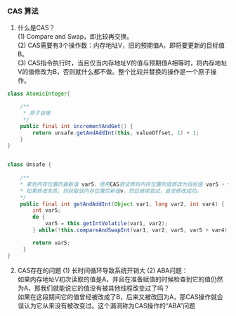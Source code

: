 ### CAS 算法

1. 什么是CAS？<br/>
(1) Compare and Swap，即比较再交换。<br/>
(2) CAS需要有3个操作数：内存地址V，旧的预期值A，即将要更新的目标值B。<br/>
(3) CAS指令执行时，当且仅当内存地址V的值与预期值A相等时，将内存地址V的值修改为B，否则就什么都不做。整个比较并替换的操作是一个原子操作。


```java
class AtomicInteger{

    /**
     * 原子自增 
     */
    public final int incrementAndGet() {
        return unsafe.getAndAddInt(this, valueOffset, 1) + 1;
    }
}


class Unsafe {
    
    /**
    * 拿到内存位置的最新值 var5，使用CAS尝试修将内存位置的值修改为目标值 var5 + var4，
    * 如果修改失败，则获取该内存位置的新值v，然后继续尝试，直至修改成功。
    */
    public final int getAndAddInt(Object var1, long var2, int var4) {
        int var5;
        do {
            var5 = this.getIntVolatile(var1, var2);
        } while(!this.compareAndSwapInt(var1, var2, var5, var5 + var4));

        return var5;
     }
}
```

2. CAS存在的问题
(1) 长时间循环导致系统开销大
(2) ABA问题：<br/>
    如果内存地址V初次读取的值是A，并且在准备赋值的时候检查到它的值仍然为A，那我们就能说它的值没有被其他线程改变过了吗？<br/>
    如果在这段期间它的值曾经被改成了B，后来又被改回为A，那CAS操作就会误认为它从来没有被改变过。这个漏洞称为CAS操作的“ABA”问题